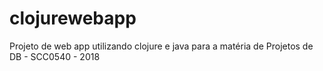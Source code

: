 # clojurewebapp
Projeto de web app utilizando clojure e java para a matéria de Projetos de DB - SCC0540 - 2018

